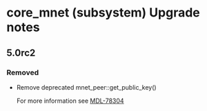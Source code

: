 # core_mnet (subsystem) Upgrade notes

## 5.0rc2

### Removed

- Remove deprecated mnet_peer::get_public_key()

  For more information see [MDL-78304](https://tracker.moodle.org/browse/MDL-78304)
